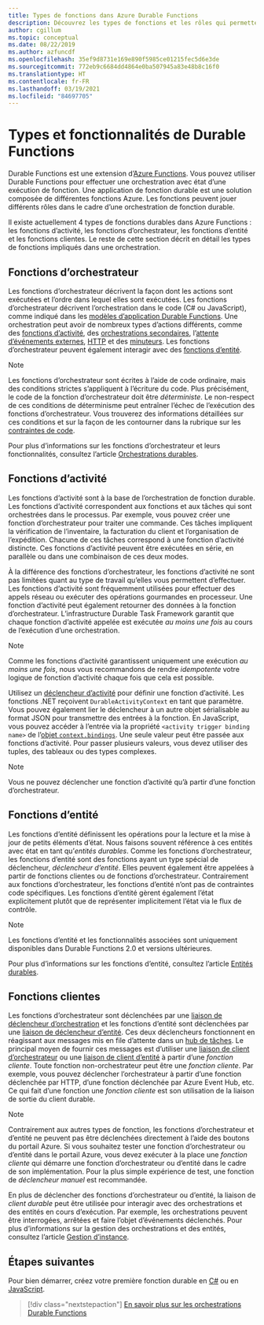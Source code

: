 ```yaml
---
title: Types de fonctions dans Azure Durable Functions
description: Découvrez les types de fonctions et les rôles qui permettent la communication de fonction à fonction dans le cadre d’une orchestration Durable Functions dans Azure Functions.
author: cgillum
ms.topic: conceptual
ms.date: 08/22/2019
ms.author: azfuncdf
ms.openlocfilehash: 35ef9d8731e169e890f5985ce01215fec5d6e3de
ms.sourcegitcommit: 772eb9c6684dd4864e0ba507945a83e48b8c16f0
ms.translationtype: HT
ms.contentlocale: fr-FR
ms.lasthandoff: 03/19/2021
ms.locfileid: "84697705"
---
```

# <a name="durable-functions-types-and-features"></a>Types et fonctionnalités de Durable Functions

Durable Functions est une extension d’[Azure Functions](../functions-overview.md). Vous pouvez utiliser Durable Functions pour effectuer une orchestration avec état d’une exécution de fonction. Une application de fonction durable est une solution composée de différentes fonctions Azure. Les fonctions peuvent jouer différents rôles dans le cadre d’une orchestration de fonction durable. 

Il existe actuellement 4 types de fonctions durables dans Azure Functions : les fonctions d’activité, les fonctions d’orchestrateur, les fonctions d’entité et les fonctions clientes. Le reste de cette section décrit en détail les types de fonctions impliqués dans une orchestration.

## <a name="orchestrator-functions"></a>Fonctions d’orchestrateur

Les fonctions d’orchestrateur décrivent la façon dont les actions sont exécutées et l’ordre dans lequel elles sont exécutées. Les fonctions d’orchestrateur décrivent l’orchestration dans le code (C# ou JavaScript), comme indiqué dans les [modèles d’application Durable Functions](durable-functions-overview.md#application-patterns). Une orchestration peut avoir de nombreux types d’actions différents, comme des [fonctions d’activité](#activity-functions), des [orchestrations secondaires](durable-functions-orchestrations.md#sub-orchestrations), l’[attente d’événements externes](durable-functions-orchestrations.md#external-events), [HTTP](durable-functions-http-features.md) et des [minuteurs](durable-functions-orchestrations.md#durable-timers). Les fonctions d’orchestrateur peuvent également interagir avec des [fonctions d’entité](#entity-functions).

> [!NOTE]
> Les fonctions d’orchestrateur sont écrites à l’aide de code ordinaire, mais des conditions strictes s’appliquent à l’écriture du code. Plus précisément, le code de la fonction d’orchestrateur doit être *déterministe*. Le non-respect de ces conditions de déterminisme peut entraîner l’échec de l’exécution des fonctions d’orchestrateur. Vous trouverez des informations détaillées sur ces conditions et sur la façon de les contourner dans la rubrique sur les [contraintes de code](durable-functions-code-constraints.md).

Pour plus d’informations sur les fonctions d’orchestrateur et leurs fonctionnalités, consultez l’article [Orchestrations durables](durable-functions-orchestrations.md).

## <a name="activity-functions"></a>Fonctions d’activité

Les fonctions d’activité sont à la base de l’orchestration de fonction durable. Les fonctions d’activité correspondent aux fonctions et aux tâches qui sont orchestrées dans le processus. Par exemple, vous pouvez créer une fonction d’orchestrateur pour traiter une commande. Ces tâches impliquent la vérification de l’inventaire, la facturation du client et l’organisation de l’expédition. Chacune de ces tâches correspond à une fonction d’activité distincte. Ces fonctions d’activité peuvent être exécutées en série, en parallèle ou dans une combinaison de ces deux modes.

À la différence des fonctions d’orchestrateur, les fonctions d’activité ne sont pas limitées quant au type de travail qu’elles vous permettent d’effectuer. Les fonctions d’activité sont fréquemment utilisées pour effectuer des appels réseau ou exécuter des opérations gourmandes en processeur. Une fonction d’activité peut également retourner des données à la fonction d’orchestrateur. L’infrastructure Durable Task Framework garantit que chaque fonction d’activité appelée est exécutée *au moins une fois* au cours de l’exécution d’une orchestration.

> [!NOTE]
> Comme les fonctions d’activité garantissent uniquement une exécution *au moins une fois*, nous vous recommandons de rendre *idempotente* votre logique de fonction d’activité chaque fois que cela est possible.

Utilisez un [déclencheur d’activité](durable-functions-bindings.md#activity-trigger) pour définir une fonction d’activité. Les fonctions .NET reçoivent `DurableActivityContext` en tant que paramètre. Vous pouvez également lier le déclencheur à un autre objet sérialisable au format JSON pour transmettre des entrées à la fonction. En JavaScript, vous pouvez accéder à l’entrée via la propriété `<activity trigger binding name>` de l’[objet `context.bindings`](../functions-reference-node.md#bindings). Une seule valeur peut être passée aux fonctions d’activité. Pour passer plusieurs valeurs, vous devez utiliser des tuples, des tableaux ou des types complexes.

> [!NOTE]
> Vous ne pouvez déclencher une fonction d’activité qu’à partir d’une fonction d’orchestrateur.

## <a name="entity-functions"></a>Fonctions d’entité

Les fonctions d’entité définissent les opérations pour la lecture et la mise à jour de petits éléments d’état. Nous faisons souvent référence à ces entités avec état en tant qu’*entités durables*. Comme les fonctions d’orchestrateur, les fonctions d’entité sont des fonctions ayant un type spécial de déclencheur, *déclencheur d’entité*. Elles peuvent également être appelées à partir de fonctions clientes ou de fonctions d’orchestrateur. Contrairement aux fonctions d’orchestrateur, les fonctions d’entité n’ont pas de contraintes code spécifiques. Les fonctions d’entité gèrent également l’état explicitement plutôt que de représenter implicitement l’état via le flux de contrôle.

> [!NOTE]
> Les fonctions d’entité et les fonctionnalités associées sont uniquement disponibles dans Durable Functions 2.0 et versions ultérieures.

Pour plus d’informations sur les fonctions d’entité, consultez l’article [Entités durables](durable-functions-entities.md).

## <a name="client-functions"></a>Fonctions clientes

Les fonctions d’orchestrateur sont déclenchées par une [liaison de déclencheur d’orchestration](durable-functions-bindings.md#orchestration-trigger) et les fonctions d’entité sont déclenchées par une [liaison de déclencheur d’entité](durable-functions-bindings.md#entity-trigger). Ces deux déclencheurs fonctionnent en réagissant aux messages mis en file d’attente dans un [hub de tâches](durable-functions-task-hubs.md). Le principal moyen de fournir ces messages est d’utiliser une [liaison de client d’orchestrateur](durable-functions-bindings.md#orchestration-client) ou une [liaison de client d’entité](durable-functions-bindings.md#entity-client) à partir d’une *fonction cliente*. Toute fonction non-orchestrateur peut être une *fonction cliente*. Par exemple, vous pouvez déclencher l’orchestrateur à partir d’une fonction déclenchée par HTTP, d’une fonction déclenchée par Azure Event Hub, etc. Ce qui fait d’une fonction une *fonction cliente* est son utilisation de la liaison de sortie du client durable.

> [!NOTE]
> Contrairement aux autres types de fonction, les fonctions d’orchestrateur et d’entité ne peuvent pas être déclenchées directement à l’aide des boutons du portail Azure. Si vous souhaitez tester une fonction d’orchestrateur ou d’entité dans le portail Azure, vous devez exécuter à la place une *fonction cliente* qui démarre une fonction d’orchestrateur ou d’entité dans le cadre de son implémentation. Pour la plus simple expérience de test, une fonction de *déclencheur manuel* est recommandée.

En plus de déclencher des fonctions d’orchestrateur ou d’entité, la liaison de *client durable* peut être utilisée pour interagir avec des orchestrations et des entités en cours d’exécution. Par exemple, les orchestrations peuvent être interrogées, arrêtées et faire l’objet d’événements déclenchés. Pour plus d’informations sur la gestion des orchestrations et des entités, consultez l’article [Gestion d’instance](durable-functions-instance-management.md).

## <a name="next-steps"></a>Étapes suivantes

Pour bien démarrer, créez votre première fonction durable en [C#](durable-functions-create-first-csharp.md) ou en [JavaScript](quickstart-js-vscode.md).

> [!div class="nextstepaction"]
> [En savoir plus sur les orchestrations Durable Functions](durable-functions-orchestrations.md)